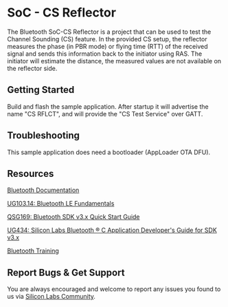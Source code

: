 # SoC - CS Reflector

The Bluetooth SoC-CS Reflector is a project that can be used to test the Channel Sounding (CS) feature. In the provided CS setup, the reflector measures the phase (in PBR mode) or flying time (RTT) of the received signal and sends this information back to the initiator using RAS. The initiator will estimate the distance, the measured values are not available on the reflector side.

## Getting Started
Build and flash the sample application.
After startup it will advertise the name "CS RFLCT", and will provide the "CS Test Service" over GATT.

## Troubleshooting

This sample application does need a bootloader (AppLoader OTA DFU).

## Resources

[Bluetooth Documentation](https://docs.silabs.com/bluetooth/latest/)

[UG103.14: Bluetooth LE Fundamentals](https://www.silabs.com/documents/public/user-guides/ug103-14-fundamentals-ble.pdf)

[QSG169: Bluetooth SDK v3.x Quick Start Guide](https://www.silabs.com/documents/public/quick-start-guides/qsg169-bluetooth-sdk-v3x-quick-start-guide.pdf)

[UG434: Silicon Labs Bluetooth ® C Application Developer's Guide for SDK v3.x](https://www.silabs.com/documents/public/user-guides/ug434-bluetooth-c-soc-dev-guide-sdk-v3x.pdf)

[Bluetooth Training](https://www.silabs.com/support/training/bluetooth)

## Report Bugs & Get Support

You are always encouraged and welcome to report any issues you found to us via [Silicon Labs Community](https://www.silabs.com/community).